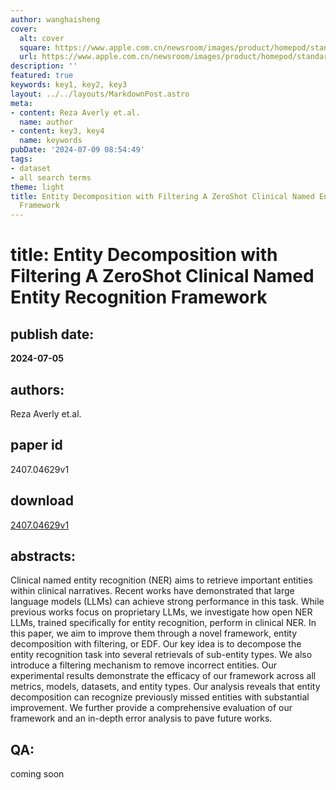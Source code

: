 ```yaml
---
author: wanghaisheng
cover:
  alt: cover
  square: https://www.apple.com.cn/newsroom/images/product/homepod/standard/Apple-HomePod-hero-230118_big.jpg.large_2x.jpg
  url: https://www.apple.com.cn/newsroom/images/product/homepod/standard/Apple-HomePod-hero-230118_big.jpg.large_2x.jpg
description: ''
featured: true
keywords: key1, key2, key3
layout: ../../layouts/MarkdownPost.astro
meta:
- content: Reza Averly et.al.
  name: author
- content: key3, key4
  name: keywords
pubDate: '2024-07-09 08:54:49'
tags:
- dataset
- all search terms
theme: light
title: Entity Decomposition with Filtering A ZeroShot Clinical Named Entity Recognition
  Framework
---
```


# title: Entity Decomposition with Filtering A ZeroShot Clinical Named Entity Recognition Framework 
## publish date: 
**2024-07-05** 
## authors: 
  Reza Averly et.al. 
## paper id
2407.04629v1
## download
[2407.04629v1](http://arxiv.org/abs/2407.04629v1)
## abstracts:
Clinical named entity recognition (NER) aims to retrieve important entities within clinical narratives. Recent works have demonstrated that large language models (LLMs) can achieve strong performance in this task. While previous works focus on proprietary LLMs, we investigate how open NER LLMs, trained specifically for entity recognition, perform in clinical NER. In this paper, we aim to improve them through a novel framework, entity decomposition with filtering, or EDF. Our key idea is to decompose the entity recognition task into several retrievals of sub-entity types. We also introduce a filtering mechanism to remove incorrect entities. Our experimental results demonstrate the efficacy of our framework across all metrics, models, datasets, and entity types. Our analysis reveals that entity decomposition can recognize previously missed entities with substantial improvement. We further provide a comprehensive evaluation of our framework and an in-depth error analysis to pave future works.
## QA:
coming soon
